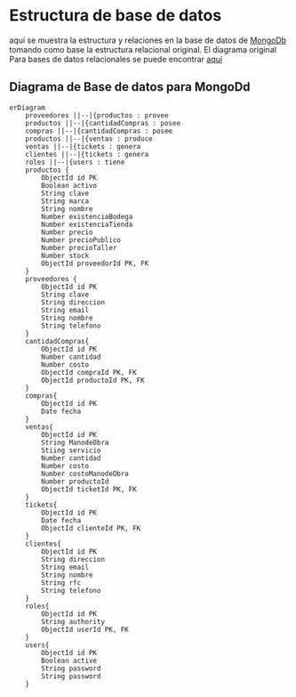 # Estructura de base de datos

aquí se muestra la estructura y relaciones en la base de datos de [MongoDb](https://www.mongodb.com/) tomando como base la estructura relacional original.
El diagrama original Para bases de datos relacionales se puede encontrar [aquí](https://github.com/DiegoSHS/bicimotos-gonzales-web/blob/main/bicisdbAgo05.pdf)
## Diagrama de Base de datos para MongoDd

```mermaid
erDiagram
    proveedores ||--|{productos : provee
    productos ||--|{cantidadCompras : posee
    compras ||--|{cantidadCompras : posee
    productos ||--|{ventas : produce
    ventas ||--|{tickets : genera
    clientes ||--|{tickets : genera
    roles ||--|{users : tiene
    productos {
        ObjectId id PK
        Boolean activo
        String clave
        String marca
        String nombre
        Number existenciaBodega
        Number existenciaTienda
        Number precio
        Number precioPublico
        Number precioTaller
        Number stock
        ObjectId proveedorId PK, FK
    }
    proveedores {
        ObjectId id PK
        String clave
        String direccion
        String email
        String nombre
        String telefono
    }
    cantidadCompras{
        ObjectId id PK
        Number cantidad
        Number costo
        ObjectId compraId PK, FK
        ObjectId productoId PK, FK
    }
    compras{
        ObjectId id PK
        Date fecha
    }
    ventas{
        ObjectId id PK
        String ManodeObra
        Stiing servicio
        Number cantidad
        Number costo
        Number costoManodeObra
        Number productoId
        ObjectId ticketId PK, FK
    }
    tickets{
        ObjectId id PK
        Date fecha
        ObjectId clienteId PK, FK
    }
    clientes{
        ObjectId id PK
        String direccion
        String email
        String nombre
        String rfc
        String telefono
    }
    roles{
        ObjectId id PK
        String authority
        ObjectId userId PK, FK
    }
    users{
        ObjectId id PK
        Boolean active
        String password
        String password
    }
```

